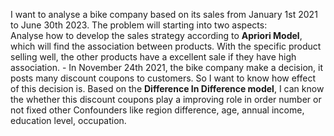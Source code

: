 I want to analyse a bike company based on its sales from January 1st 2021 to June 30th 2023. The problem will starting into two aspects:\
    Analyse how to develop the sales strategy according to **Apriori Model**, which will find the association between products. 
    With the specific product selling well, the other products have a excellent sale if they have high association. 
    -   In November 24th 2021, the bike company make a decision, it posts many discount coupons to customers. 
    So I want to know how effect of this decision is. Based on the **Difference In Difference model**, 
    I can know the whether this discount coupons play a improving role in order number or not fixed other Confounders like region difference, 
    age, annual income, education level, occupation.
